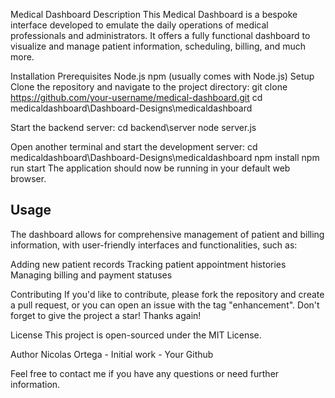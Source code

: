 Medical Dashboard
Description
This Medical Dashboard is a bespoke interface developed to emulate the daily operations of medical professionals and administrators. It offers a fully functional dashboard to visualize and manage patient information, scheduling, billing, and much more.

Installation Prerequisites
Node.js
npm (usually comes with Node.js)
Setup
Clone the repository and navigate to the project directory:
git clone https://github.com/your-username/medical-dashboard.git
cd medicaldashboard\Dashboard-Designs\medicaldashboard

Start the backend server:
cd backend\server
node server.js

Open another terminal and start the development server:
cd medicaldashboard\Dashboard-Designs\medicaldashboard
npm install
npm run start
The application should now be running in your default web browser.

## Usage
The dashboard allows for comprehensive management of patient and billing information, with user-friendly interfaces and functionalities, such as:

Adding new patient records
Tracking patient appointment histories
Managing billing and payment statuses

Contributing
If you'd like to contribute, please fork the repository and create a pull request, or you can open an issue with the tag "enhancement". Don't forget to give the project a star! Thanks again!

License
This project is open-sourced under the MIT License.

Author
Nicolas Ortega - Initial work - Your Github

Feel free to contact me if you have any questions or need further information.
